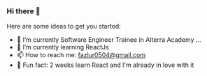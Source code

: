 ### Hi there 👋

Here are some ideas to get you started:

- 🔭 I’m currently Software Engineer Trainee in Alterra Academy ...
- 🌱 I’m currently learning ReactJs
- 📫 How to reach me: fazlur0504@gmail.com
- :heartbeat: Fun fact: 2 weeks learn React and I'm already in love with it
